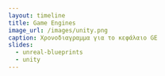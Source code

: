 ```yaml
---
layout: timeline
title: Game Engines
image_url: /images/unity.png
caption: Xρονοδιαγραμμα για το κεφάλαιο GE
slides:
  - unreal-blueprints
  - unity
---
```


